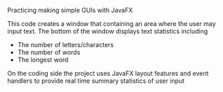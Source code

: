 Practicing making simple GUIs with JavaFX

This code creates a window that containing an area where the user may input text. The bottom of the window
displays text statistics including

- The number of letters/characters
- The number of words
- The longest word

On the coding side the project uses JavaFX layout features and event handlers to provide real time summary statistics of user input

